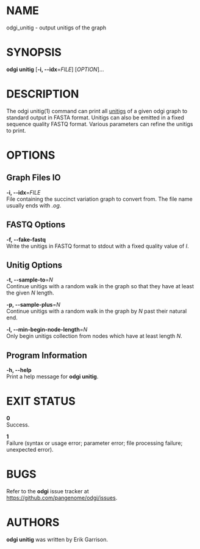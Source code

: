 # NAME

odgi\_unitig - output unitigs of the graph

# SYNOPSIS

**odgi unitig** \[**-i, --idx**=*FILE*\] \[*OPTION*\]…

# DESCRIPTION

The odgi unitig(1) command can print all [unitigs](https://github.com/mcveanlab/mccortex/wiki/unitig) of a given odgi graph to standard output in FASTA format. Unitigs can also be emitted in a fixed sequence quality FASTQ format. Various parameters can refine the unitigs to print.

# OPTIONS

## Graph Files IO

**-i, --idx**=*FILE*  
File containing the succinct variation graph to convert from. The file name usually ends with *.og*.

## FASTQ Options

**-f, --fake-fastq**  
Write the unitigs in FASTQ format to stdout with a fixed quality value of *I*.

## Unitig Options

**-t, --sample-to**=*N*  
Continue unitigs with a random walk in the graph so that they have at least the given *N* length.

**-p, --sample-plus**=*N*  
Continue unitigs with a random walk in the graph by *N* past their natural end.

**-l, --min-begin-node-length**=*N*  
Only begin unitigs collection from nodes which have at least length *N*.

## Program Information

**-h, --help**  
Print a help message for **odgi unitig**.

# EXIT STATUS

**0**  
Success.

**1**  
Failure (syntax or usage error; parameter error; file processing failure; unexpected error).

# BUGS

Refer to the **odgi** issue tracker at <https://github.com/pangenome/odgi/issues>.

# AUTHORS

**odgi unitig** was written by Erik Garrison.
